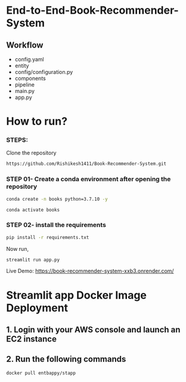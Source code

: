 

# End-to-End-Book-Recommender-System

## Workflow

- config.yaml
- entity
- config/configuration.py
- components
- pipeline
- main.py
- app.py


# How to run?
### STEPS:

Clone the repository

```bash
https://github.com/Rishikesh1411/Book-Recommender-System.git

```
### STEP 01- Create a conda environment after opening the repository

```bash
conda create -n books python=3.7.10 -y
```

```bash
conda activate books
```


### STEP 02- install the requirements
```bash
pip install -r requirements.txt
```


Now run,
```bash
streamlit run app.py
```
Live Demo: https://book-recommender-system-xxb3.onrender.com/

# Streamlit app Docker Image Deployment

## 1. Login with your AWS console and launch an EC2 instance
## 2. Run the following commands




```bash
docker pull entbappy/stapp
```
